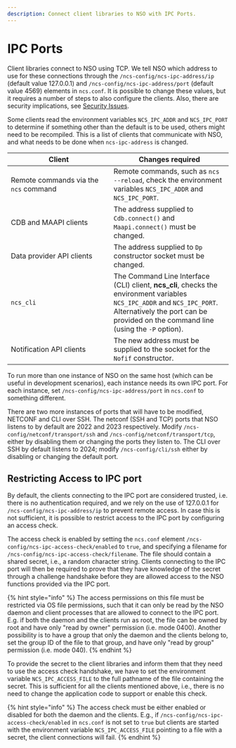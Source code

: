 ```yaml
---
description: Connect client libraries to NSO with IPC Ports.
---
```


# IPC Ports

Client libraries connect to NSO using TCP. We tell NSO which address to use for these connections through the `/ncs-config/ncs-ipc-address/ip` (default value 127.0.0.1) and `/ncs-config/ncs-ipc-address/port` (default value 4569) elements in `ncs.conf`. It is possible to change these values, but it requires a number of steps to also configure the clients. Also, there are security implications, see [Security Issues](security-issues.md).

Some clients read the environment variables `NCS_IPC_ADDR` and `NCS_IPC_PORT` to determine if something other than the default is to be used, others might need to be recompiled. This is a list of clients that communicate with NSO, and what needs to be done when `ncs-ipc-address` is changed.

<table><thead><tr><th width="218">Client</th><th>Changes required</th></tr></thead><tbody><tr><td>Remote commands via the <code>ncs</code> command</td><td>Remote commands, such as <code>ncs --reload</code>, check the environment variables <code>NCS_IPC_ADDR</code> and <code>NCS_IPC_PORT</code>.</td></tr><tr><td>CDB and MAAPI clients</td><td>The address supplied to <code>Cdb.connect()</code> and <code>Maapi.connect()</code> must be changed.</td></tr><tr><td>Data provider API clients</td><td>The address supplied to <code>Dp</code> constructor socket must be changed.</td></tr><tr><td><code>ncs_cli</code></td><td>The Command Line Interface (CLI) client, <strong>ncs_cli</strong>, checks the environment variables <code>NCS_IPC_ADDR</code> and <code>NCS_IPC_PORT</code>. Alternatively the port can be provided on the command line (using the <code>-P</code> option).</td></tr><tr><td>Notification API clients</td><td>The new address must be supplied to the socket for the <code>Nofif</code> constructor.</td></tr></tbody></table>

To run more than one instance of NSO on the same host (which can be useful in development scenarios), each instance needs its own IPC port. For each instance, set `/ncs-config/ncs-ipc-address/port` in `ncs.conf` to something different.

There are two more instances of ports that will have to be modified, NETCONF and CLI over SSH. The netconf (SSH and TCP) ports that NSO listens to by default are 2022 and 2023 respectively. Modify `/ncs-config/netconf/transport/ssh` and `/ncs-config/netconf/transport/tcp`, either by disabling them or changing the ports they listen to. The CLI over SSH by default listens to 2024; modify `/ncs-config/cli/ssh` either by disabling or changing the default port.

## Restricting Access to IPC port <a href="#ug.ncs_advanced.ipc.restricting" id="ug.ncs_advanced.ipc.restricting"></a>

By default, the clients connecting to the IPC port are considered trusted, i.e. there is no authentication required, and we rely on the use of 127.0.0.1 for `/ncs-config/ncs-ipc-address/ip` to prevent remote access. In case this is not sufficient, it is possible to restrict access to the IPC port by configuring an access check.

The access check is enabled by setting the `ncs.conf` element `/ncs-config/ncs-ipc-access-check/enabled` to `true`, and specifying a filename for `/ncs-config/ncs-ipc-access-check/filename`. The file should contain a shared secret, i.e., a random character string. Clients connecting to the IPC port will then be required to prove that they have knowledge of the secret through a challenge handshake before they are allowed access to the NSO functions provided via the IPC port.

{% hint style="info" %}
The access permissions on this file must be restricted via OS file permissions, such that it can only be read by the NSO daemon and client processes that are allowed to connect to the IPC port. E.g. if both the daemon and the clients run as root, the file can be owned by root and have only "read by owner" permission (i.e. mode 0400). Another possibility is to have a group that only the daemon and the clients belong to, set the group ID of the file to that group, and have only "read by group" permission (i.e. mode 040).
{% endhint %}

To provide the secret to the client libraries and inform them that they need to use the access check handshake, we have to set the environment variable `NCS_IPC_ACCESS_FILE` to the full pathname of the file containing the secret. This is sufficient for all the clients mentioned above, i.e., there is no need to change the application code to support or enable this check.

{% hint style="info" %}
The access check must be either enabled or disabled for both the daemon and the clients. E.g., if `/ncs-config/ncs-ipc-access-check/enabled` in `ncs.conf` is not set to `true` but clients are started with the environment variable `NCS_IPC_ACCESS_FILE` pointing to a file with a secret, the client connections will fail.
{% endhint %}
